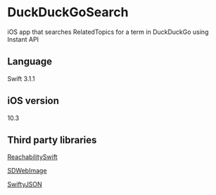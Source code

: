 # DuckDuckGoSearch
iOS app that searches RelatedTopics for a term in DuckDuckGo using Instant API

## Language
Swift 3.1.1

## iOS version
10.3

## Third party libraries
[ReachabilitySwift](https://cocoapods.org/pods/ReachabilitySwift "ReachabilitySwift")

[SDWebImage](https://cocoapods.org/pods/SDWebImage "SDWebImage")

[SwiftyJSON](https://cocoapods.org/pods/SwiftyJSON "SwiftyJSON")
